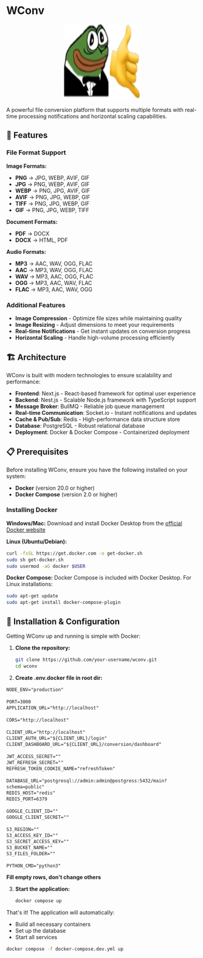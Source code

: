 # WConv

<!-- Project Logo Placeholder -->
<div align="center">
  <img src="./screenshots/logo.png" alt="WConv Logo" width="200" height="200">
</div>

A powerful file conversion platform that supports multiple formats with real-time processing notifications and horizontal scaling capabilities.

## 🚀 Features

### File Format Support

**Image Formats:**
- **PNG** → JPG, WEBP, AVIF, GIF
- **JPG** → PNG, WEBP, AVIF, GIF
- **WEBP** → PNG, JPG, AVIF, GIF
- **AVIF** → PNG, JPG, WEBP, GIF
- **TIFF** → PNG, JPG, WEBP, GIF
- **GIF** → PNG, JPG, WEBP, TIFF

**Document Formats:**
- **PDF** → DOCX
- **DOCX** → HTML, PDF

**Audio Formats:**
- **MP3** → AAC, WAV, OGG, FLAC
- **AAC** → MP3, WAV, OGG, FLAC
- **WAV** → MP3, AAC, OGG, FLAC
- **OGG** → MP3, AAC, WAV, FLAC
- **FLAC** → MP3, AAC, WAV, OGG

### Additional Features
- **Image Compression** - Optimize file sizes while maintaining quality
- **Image Resizing** - Adjust dimensions to meet your requirements
- **Real-time Notifications** - Get instant updates on conversion progress
- **Horizontal Scaling** - Handle high-volume processing efficiently

## 🏗️ Architecture

WConv is built with modern technologies to ensure scalability and performance:

- **Frontend**: Next.js - React-based framework for optimal user experience
- **Backend**: Nest.js - Scalable Node.js framework with TypeScript support
- **Message Broker**: BullMQ - Reliable job queue management
- **Real-time Communication**: Socket.io - Instant notifications and updates
- **Cache & Pub/Sub**: Redis - High-performance data structure store
- **Database**: PostgreSQL - Robust relational database
- **Deployment**: Docker & Docker Compose - Containerized deployment

## 📋 Prerequisites

Before installing WConv, ensure you have the following installed on your system:

- **Docker** (version 20.0 or higher)
- **Docker Compose** (version 2.0 or higher)

### Installing Docker

**Windows/Mac:**
Download and install Docker Desktop from the [official Docker website](https://www.docker.com/products/docker-desktop/)

**Linux (Ubuntu/Debian):**
```bash
curl -fsSL https://get.docker.com -o get-docker.sh
sudo sh get-docker.sh
sudo usermod -aG docker $USER
```

**Docker Compose:**
Docker Compose is included with Docker Desktop. For Linux installations:
```bash
sudo apt-get update
sudo apt-get install docker-compose-plugin
```

## 🚀 Installation & Configuration

Getting WConv up and running is simple with Docker:

1. **Clone the repository:**
   ```bash
   git clone https://github.com/your-username/wconv.git
   cd wconv
   ```

2. **Create .env.docker file in root dir:**
```env
NODE_ENV="production"

PORT=3000
APPLICATION_URL="http://localhost"

CORS="http://localhost"

CLIENT_URL="http://localhost"
CLIENT_AUTH_URL="${CLIENT_URL}/login"
CLIENT_DASHBOARD_URL="${CLIENT_URL}/conversion/dashboard"

JWT_ACCESS_SECRET=""
JWT_REFRESH_SECRET=""
REFRESH_TOKEN_COOKIE_NAME="refreshToken"

DATABASE_URL="postgresql://admin:admin@postgress:5432/main?schema=public"
REDIS_HOST="redis"
REDIS_PORT=6379

GOOGLE_CLIENT_ID=""
GOOGLE_CLIENT_SECRET=""

S3_REGION=""
S3_ACCESS_KEY_ID=""
S3_SECRET_ACCESS_KEY=""
S3_BUCKET_NAME=""
S3_FILES_FOLDER=""

PYTHON_CMD="python3"
```
**Fill empty rows, don't change others**

3. **Start the application:**
   ```bash
   docker compose up
   ```

That's it! The application will automatically:
- Build all necessary containers
- Set up the database
- Start all services

```bash
docker compose -f docker-compose.dev.yml up
```
